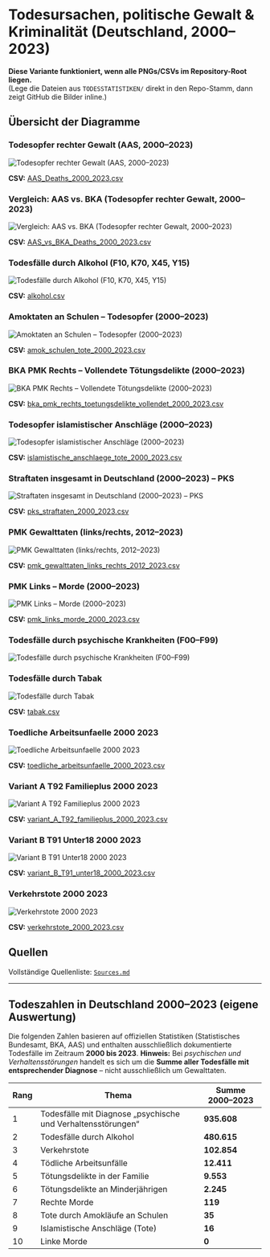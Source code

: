 # Todesursachen, politische Gewalt & Kriminalität (Deutschland, 2000–2023)

**Diese Variante funktioniert, wenn alle PNGs/CSVs im Repository-Root liegen.**  
(Lege die Dateien aus `TODESSTATISTIKEN/` direkt in den Repo-Stamm, dann zeigt GitHub die Bilder inline.)

## Übersicht der Diagramme

### Todesopfer rechter Gewalt (AAS, 2000–2023)

![Todesopfer rechter Gewalt (AAS, 2000–2023)](AAS_Deaths_2000_2023.png)

**CSV:** [AAS_Deaths_2000_2023.csv](AAS_Deaths_2000_2023.csv)

### Vergleich: AAS vs. BKA (Todesopfer rechter Gewalt, 2000–2023)

![Vergleich: AAS vs. BKA (Todesopfer rechter Gewalt, 2000–2023)](AAS_vs_BKA_Deaths_2000_2023.png)

**CSV:** [AAS_vs_BKA_Deaths_2000_2023.csv](AAS_vs_BKA_Deaths_2000_2023.csv)

### Todesfälle durch Alkohol (F10, K70, X45, Y15)

![Todesfälle durch Alkohol (F10, K70, X45, Y15)](alkohol.png)

**CSV:** [alkohol.csv](alkohol.csv)

### Amoktaten an Schulen – Todesopfer (2000–2023)

![Amoktaten an Schulen – Todesopfer (2000–2023)](amok_schulen_tote_2000_2023.png)

**CSV:** [amok_schulen_tote_2000_2023.csv](amok_schulen_tote_2000_2023.csv)

### BKA PMK Rechts – Vollendete Tötungsdelikte (2000–2023)

![BKA PMK Rechts – Vollendete Tötungsdelikte (2000–2023)](bka_pmk_rechts_toetungsdelikte_vollendet_2000_2023.png)

**CSV:** [bka_pmk_rechts_toetungsdelikte_vollendet_2000_2023.csv](bka_pmk_rechts_toetungsdelikte_vollendet_2000_2023.csv)

### Todesopfer islamistischer Anschläge (2000–2023)

![Todesopfer islamistischer Anschläge (2000–2023)](islamistische_anschlaege_tote_2000_2023.png)

**CSV:** [islamistische_anschlaege_tote_2000_2023.csv](islamistische_anschlaege_tote_2000_2023.csv)

### Straftaten insgesamt in Deutschland (2000–2023) – PKS

![Straftaten insgesamt in Deutschland (2000–2023) – PKS](pks_straftaten_2000_2023.png)

**CSV:** [pks_straftaten_2000_2023.csv](pks_straftaten_2000_2023.csv)

### PMK Gewalttaten (links/rechts, 2012–2023)

![PMK Gewalttaten (links/rechts, 2012–2023)](pmk_gewalttaten_links_rechts_2012_2023.png)

**CSV:** [pmk_gewalttaten_links_rechts_2012_2023.csv](pmk_gewalttaten_links_rechts_2012_2023.csv)

### PMK Links – Morde (2000–2023)

![PMK Links – Morde (2000–2023)](pmk_links_morde_2000_2023.png)

**CSV:** [pmk_links_morde_2000_2023.csv](pmk_links_morde_2000_2023.csv)

### Todesfälle durch psychische Krankheiten (F00–F99)

![Todesfälle durch psychische Krankheiten (F00–F99)](psychische_krankheiten.png)

### Todesfälle durch Tabak

![Todesfälle durch Tabak](tabak.png)

**CSV:** [tabak.csv](tabak.csv)

### Toedliche Arbeitsunfaelle 2000 2023

![Toedliche Arbeitsunfaelle 2000 2023](toedliche_arbeitsunfaelle_2000_2023.png)

**CSV:** [toedliche_arbeitsunfaelle_2000_2023.csv](toedliche_arbeitsunfaelle_2000_2023.csv)

### Variant A T92 Familieplus 2000 2023

![Variant A T92 Familieplus 2000 2023](variant_A_T92_familieplus_2000_2023.png)

**CSV:** [variant_A_T92_familieplus_2000_2023.csv](variant_A_T92_familieplus_2000_2023.csv)

### Variant B T91 Unter18 2000 2023

![Variant B T91 Unter18 2000 2023](variant_B_T91_unter18_2000_2023.png)

**CSV:** [variant_B_T91_unter18_2000_2023.csv](variant_B_T91_unter18_2000_2023.csv)

### Verkehrstote 2000 2023

![Verkehrstote 2000 2023](verkehrstote_2000_2023.png)

**CSV:** [verkehrstote_2000_2023.csv](verkehrstote_2000_2023.csv)


## Quellen

Vollständige Quellenliste: [`Sources.md`](Sources.md)



---

## Todeszahlen in Deutschland 2000–2023 (eigene Auswertung)

Die folgenden Zahlen basieren auf offiziellen Statistiken (Statistisches Bundesamt, BKA, AAS) und enthalten ausschließlich dokumentierte Todesfälle im Zeitraum **2000 bis 2023**.
**Hinweis:** Bei *psychischen und Verhaltensstörungen* handelt es sich um die **Summe aller Todesfälle mit entsprechender Diagnose** – nicht ausschließlich um Gewalttaten.

| Rang | Thema                                                        | Summe 2000–2023 |
| ---- | ------------------------------------------------------------ | --------------- |
| 1    | Todesfälle mit Diagnose „psychische und Verhaltensstörungen“ | **935.608**     |
| 2    | Todesfälle durch Alkohol                                     | **480.615**     |
| 3    | Verkehrstote                                                 | **102.854**     |
| 4    | Tödliche Arbeitsunfälle                                      | **12.411**      |
| 5    | Tötungsdelikte in der Familie                                | **9.553**       |
| 6    | Tötungsdelikte an Minderjährigen                             | **2.245**       |
| 7    | Rechte Morde                                                 | **119**         |
| 8    | Tote durch Amokläufe an Schulen                              | **35**          |
| 9    | Islamistische Anschläge (Tote)                               | **16**          |
| 10   | Linke Morde                                                  | **0**           |



